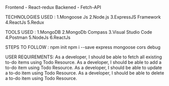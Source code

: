 
Frontend - React-redux
Backened - Fetch-API

TECHNOLOGIES USED : 
1.Mongoose Js 
2.Node.js
3.ExpressJS Framework
4.ReactJs
5.Redux

TOOLS USED :
 1.MongoDB
 2.MongoDb Compass
 3.Visual Studio Code
 4.Postman 
 5.NodeJs
 6.ReactJs

STEPS TO FOLLOW : 
npm init
npm i --save express mongoose cors debug

USER REQUIREMENTS: 
As a developer, I should be able to fetch all existing to-do items using Todo Resource. 
As a developer, I should be able to add a to-do item using Todo Resource.
As a developer, I should be able to update a to-do item using Todo Resource. 
As a developer, I should be able to delete a to-do item using Todo Resource.





